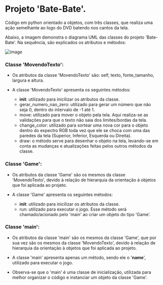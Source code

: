 <h1>Projeto 'Bate-Bate'.</h1>

Código em python orientado a objetos, com três classes, que realiza uma ação semelhante ao logo do DVD batendo nos cantos da tela. 

Abaixo, a imagem demonstra o diagrama UML das classes do projeto 'Bate-Bate'. Na sequência, são explicados os atributos e métodos:

![image](https://github.com/MatheusChiapetti/CG/assets/110207330/5647675b-2946-48da-a2a5-8f1f2081c57d)

<h3>Classe 'MovendoTexto':</h3>

- Os atributos da classe 'MovendoTexto' são: self, texto, fonte_tamanho, largura e altura.

- A classe 'MovendoTexto' apresenta os seguintes métodos:
  - __init__: utilizado para inicilizar os atributos da classe.
  - gerar_numero_nao_zero: utilizado para gerar um número que não seja 0, dentro do intervalo de -1 até 1.
  - move: utilizado para mover o objeto pela tela. Aqui realiza-se as validações para que o texto não saia dos limites/bordas da tela.
  - change_color: utilizado para sortear uma nova cor para o objeto dentro do expectro RGB toda vez que ele se choca com uma das paredes da tela (Superior, Inferior, Esquerda ou Direita).
  - draw: o método serve para desenhar o objeto na tela, levando-se em conta as mudanças e atualizações feitas pelos outros métodos da classe. 

<h3>Classe 'Game':</h3>

- Os atributos da classe 'Game' são os mesmos da classe 'MovendoTexto', devido à relação de hierarquia da orientação à objetos que foi aplicada ao projeto.

- A classe 'Game' apresenta os seguintes métodos:
  - __init__: utilizado para inicilizar os atributos da classe.
  - run: utilizado para executar o jogo. Esse método será chamado/acionado pelo 'main' ao criar um objeto do tipo 'Game'.

<h3>Classe 'main':</h3>

- Os atributos da classe 'main' são os mesmos da classe 'Game', que por sua vez são os mesmos da classe 'MovendoTexto', devido à relação de hierarquia da orientação à objetos que foi aplicada ao projeto.

- A classe 'main' apresenta apenas um método, sendo ele o '__name__', utilizado para executar o jogo.

- Observa-se que o 'main' é uma classe de inicialização, utilizada para melhor organizar o código e instanciar um objeto da classe 'Game'.
